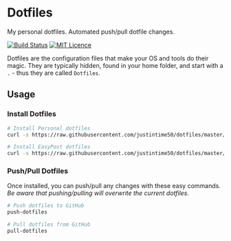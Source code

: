 # Dotfiles

My personal dotfiles. Automated push/pull dotfile changes.

[![Build Status](https://travis-ci.org/Justintime50/dotfiles.svg?branch=master)](https://travis-ci.org/Justintime50/dotfiles)
[![MIT Licence](https://badges.frapsoft.com/os/mit/mit.svg?v=103)](https://opensource.org/licenses/mit-license.php)

Dotfiles are the configuration files that make your OS and tools do their magic. They are typically hidden, found in your home folder, and start with a `.` - thus they are called `Dotfiles`.

## Usage

### Install Dotfiles

```bash
# Install Personal dotfiles
curl -s https://raw.githubusercontent.com/justintime50/dotfiles/master/src/personal/install.sh | bash

# Install EasyPost dotfiles
curl -s https://raw.githubusercontent.com/justintime50/dotfiles/master/src/easypost/install.sh | bash
```

### Push/Pull Dotfiles

Once installed, you can push/pull any changes with these easy commands. *Be aware that pushing/pulling will overwrite the current dotfiles.*

```bash
# Push dotfiles to GitHub
push-dotfiles

# Pull dotfiles from GitHub
pull-dotfiles
```
